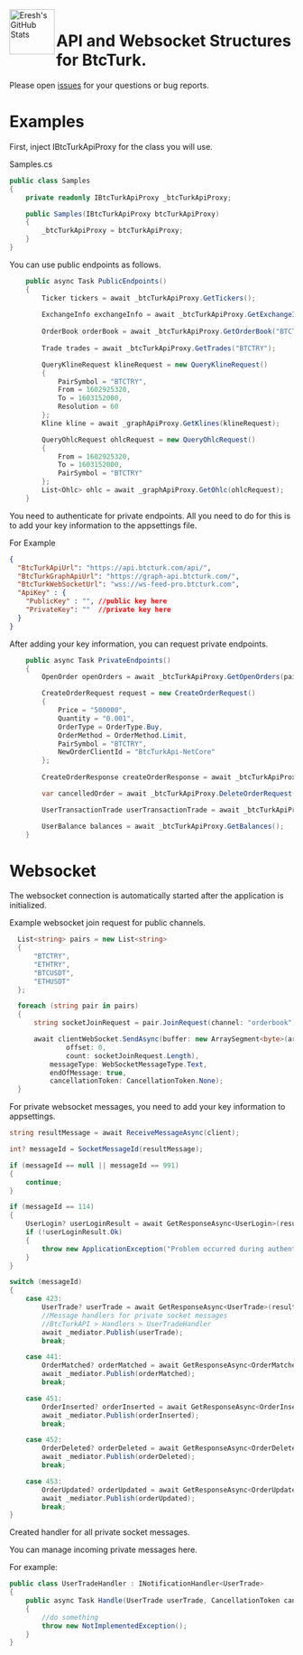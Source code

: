 <img width="80" align="left" alt="Eresh's GitHub Stats" src="https://play-lh.googleusercontent.com/_b4QLdwIcFW5tcVpV2XwDWHax-c4zt9Sa__gJbp5QiTl_yC5q4Q1htSI7_Cf2o8JmRc=w240-h480-rw" />

# API and Websocket Structures for BtcTurk.

Please open [issues](https://github.com/suleymanbyzt/BtcTurk-Api-NetCore/issues) for your questions or bug reports.

# Examples

First, inject IBtcTurkApiProxy for the class you will use.

Samples.cs
```csharp
public class Samples
{
    private readonly IBtcTurkApiProxy _btcTurkApiProxy;

    public Samples(IBtcTurkApiProxy btcTurkApiProxy)
    {
        _btcTurkApiProxy = btcTurkApiProxy;
    }
}
```
You can use public endpoints as follows.

```csharp
    public async Task PublicEndpoints()
    {
        Ticker tickers = await _btcTurkApiProxy.GetTickers();
        
        ExchangeInfo exchangeInfo = await _btcTurkApiProxy.GetExchangeInfo();
        
        OrderBook orderBook = await _btcTurkApiProxy.GetOrderBook("BTCTRY", 25);
        
        Trade trades = await _btcTurkApiProxy.GetTrades("BTCTRY");

        QueryKlineRequest klineRequest = new QueryKlineRequest()
        {
            PairSymbol = "BTCTRY",
            From = 1602925320,
            To = 1603152000,
            Resolution = 60
        };
        Kline kline = await _graphApiProxy.GetKlines(klineRequest);

        QueryOhlcRequest ohlcRequest = new QueryOhlcRequest()
        {
            From = 1602925320,
            To = 1603152000,
            PairSymbol = "BTCTRY"
        };
        List<Ohlc> ohlc = await _graphApiProxy.GetOhlc(ohlcRequest);
    }
```

You need to authenticate for private endpoints. All you need to do for this is to add your key information to the appsettings file.

For Example
```json
{
  "BtcTurkApiUrl": "https://api.btcturk.com/api/",
  "BtcTurkGraphApiUrl": "https://graph-api.btcturk.com/",
  "BtcTurkWebSocketUrl": "wss://ws-feed-pro.btcturk.com",
  "ApiKey" : {
    "PublicKey" : "", //public key here
    "PrivateKey": ""  //private key here
  }
}
```

After adding your key information, you can request private endpoints.

```csharp
    public async Task PrivateEndpoints()
    {
        OpenOrder openOrders = await _btcTurkApiProxy.GetOpenOrders(pairSymbol: null);

        CreateOrderRequest request = new CreateOrderRequest()
        {
            Price = "500000",
            Quantity = "0.001",
            OrderType = OrderType.Buy,
            OrderMethod = OrderMethod.Limit,
            PairSymbol = "BTCTRY",
            NewOrderClientId = "BtcTurkApi-NetCore"
        };
        
        CreateOrderResponse createOrderResponse = await _btcTurkApiProxy.CreateOrderRequest(request);

        var cancelledOrder = await _btcTurkApiProxy.DeleteOrderRequest(createOrderResponse.Data.Id.ToString());

        UserTransactionTrade userTransactionTrade = await _btcTurkApiProxy.GetUserTransactionTrades(orderId: 123456789);

        UserBalance balances = await _btcTurkApiProxy.GetBalances();
    }
```

# Websocket

The websocket connection is automatically started after the application is initialized.

Example websocket join request for public channels.

```csharp
  List<string> pairs = new List<string>
  {
      "BTCTRY",
      "ETHTRY",
      "BTCUSDT",
      "ETHUSDT"
  };

  foreach (string pair in pairs)
  {
      string socketJoinRequest = pair.JoinRequest(channel: "orderbook");

      await clientWebSocket.SendAsync(buffer: new ArraySegment<byte>(array: Encoding.UTF8.GetBytes(socketJoinRequest),
              offset: 0,
              count: socketJoinRequest.Length),
          messageType: WebSocketMessageType.Text,
          endOfMessage: true,
          cancellationToken: CancellationToken.None);
  }
```

For private websocket messages, you need to add your key information to appsettings.

```csharp
string resultMessage = await ReceiveMessageAsync(client);

int? messageId = SocketMessageId(resultMessage);

if (messageId == null || messageId == 991)
{
    continue;
}

if (messageId == 114)
{
    UserLogin? userLoginResult = await GetResponseAsync<UserLogin>(resultMessage);
    if (!userLoginResult.Ok)
    {
        throw new ApplicationException("Problem occurred during authentication.");
    }
}

switch (messageId)
{
    case 423:
        UserTrade? userTrade = await GetResponseAsync<UserTrade>(resultMessage);
        //Message handlers for private socket messages
        //BtcTurkAPI > Handlers > UserTradeHandler
        await _mediator.Publish(userTrade);
        break;

    case 441:
        OrderMatched? orderMatched = await GetResponseAsync<OrderMatched>(resultMessage);
        await _mediator.Publish(orderMatched);
        break;

    case 451:
        OrderInserted? orderInserted = await GetResponseAsync<OrderInserted>(resultMessage);
        await _mediator.Publish(orderInserted);
        break;

    case 452:
        OrderDeleted? orderDeleted = await GetResponseAsync<OrderDeleted>(resultMessage);
        await _mediator.Publish(orderDeleted);
        break;

    case 453:
        OrderUpdated? orderUpdated = await GetResponseAsync<OrderUpdated>(resultMessage);
        await _mediator.Publish(orderUpdated);
        break;
}
```

Created handler for all private socket messages.

You can manage incoming private messages here.

For example:

```csharp
public class UserTradeHandler : INotificationHandler<UserTrade>
{
    public async Task Handle(UserTrade userTrade, CancellationToken cancellationToken)
    {
        //do something
        throw new NotImplementedException();
    }
}
```
